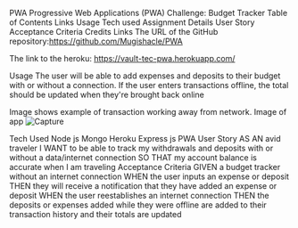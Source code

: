 PWA
Progressive Web Applications (PWA) Challenge: Budget Tracker
Table of Contents
Links
Usage
Tech used
Assignment Details
User Story
Acceptance Criteria
Credits
Links
The URL of the GitHub repository:https://github.com/Mugishacle/PWA

The link to the heroku: https://vault-tec-pwa.herokuapp.com/

Usage
The user will be able to add expenses and deposits to their budget with or without a connection. If the user enters transactions offline, the total should be updated when they're brought back online

Image shows example of transaction working away from network. Image of app
![Capture](https://user-images.githubusercontent.com/88864267/148889621-e648ed28-5d04-4100-8d78-483cca0ae4d0.JPG)

Tech Used
Node js
Mongo
Heroku
Express js
PWA
User Story
AS AN avid traveler
I WANT to be able to track my withdrawals and deposits with or without a data/internet connection
SO THAT my account balance is accurate when I am traveling 
Acceptance Criteria
GIVEN a budget tracker without an internet connection
WHEN the user inputs an expense or deposit
THEN they will receive a notification that they have added an expense or deposit
WHEN the user reestablishes an internet connection
THEN the deposits or expenses added while they were offline are added to their transaction history and their totals are updated


